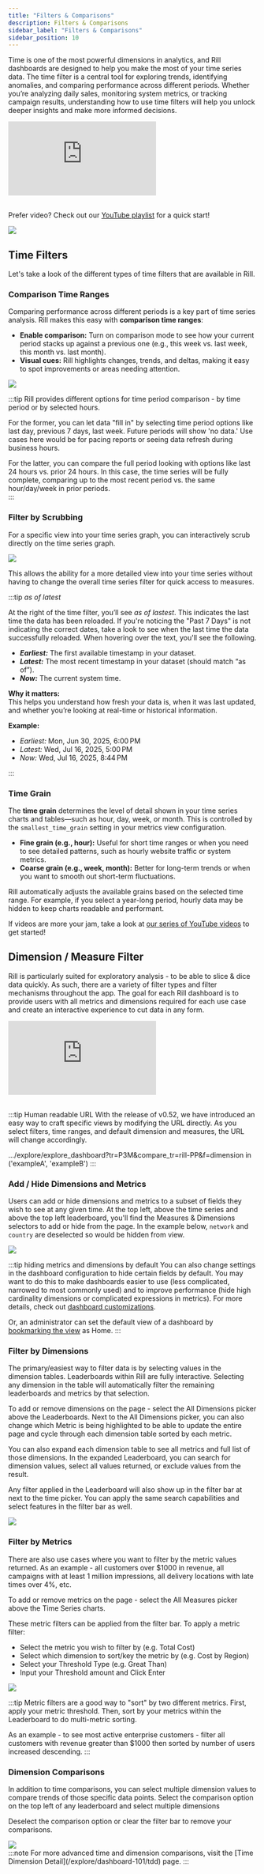```yaml
---
title: "Filters & Comparisons"
description: Filters & Comparisons
sidebar_label: "Filters & Comparisons"
sidebar_position: 10
---
```


Time is one of the most powerful dimensions in analytics, and Rill dashboards are designed to help you make the most of your time series data. The time filter is a central tool for exploring trends, identifying anomalies, and comparing performance across different periods. Whether you’re analyzing daily sales, monitoring system metrics, or tracking campaign results, understanding how to use time filters will help you unlock deeper insights and make more informed decisions.


<div style={{ 
  position: "relative", 
  width: "100%", 
  paddingTop: "56.25%", 
  borderRadius: "15px",  /* Softer corners */
  boxShadow: "0px 4px 15px rgba(0, 0, 0, 0.2)"  /* Shadow effect */
}}>
  <iframe credentialless="true"
    src="https://www.youtube.com/embed/1gmEBf2cv9U?si=bD2gXKAfW3Zb3FAn"
    frameBorder="0"
    allow="accelerometer; autoplay; clipboard-write; encrypted-media; gyroscope; picture-in-picture; web-share"
    allowFullScreen
    style={{
      position: "absolute",
      top: 0,
      left: 0,
      width: "100%",
      height: "100%",
      borderRadius: "10px", 
    }}
  ></iframe>
</div>
<br/>

Prefer video? Check out our [YouTube playlist](https://www.youtube.com/watch?v=wTP46eOzoCk&list=PL_ZoDsg2yFKgi7ud_fOOD33AH8ONWQS7I&index=1) for a quick start!



<img src = '/img/explore/filters/time-filter.png' class='rounded-gif' />
<br />

## Time Filters

Let's take a look of the different types of time filters that are available in Rill.

### Comparison Time Ranges

Comparing performance across different periods is a key part of time series analysis. Rill makes this easy with **comparison time ranges**:

- **Enable comparison:** Turn on comparison mode to see how your current period stacks up against a previous one (e.g., this week vs. last week, this month vs. last month).
- **Visual cues:** Rill highlights changes, trends, and deltas, making it easy to spot improvements or areas needing attention.
  
<img src = '/img/explore/filters/kpi_compare.png' class='rounded-gif' />
<br />

:::tip
Rill provides different options for time period comparison - by time period or by selected hours. 

For the former, you can let data "fill in" by selecting time period options like last day, previous 7 days, last week. Future periods will show 'no data.' Use cases here would be for pacing reports or seeing data refresh during business hours. 

For the latter, you can compare the full period looking with options like last 24 hours vs. prior 24 hours. In this case, the time series will be fully complete, comparing up to the most recent period vs. the same hour/day/week in prior periods.  
:::

### Filter by Scrubbing 

For a specific view into your time series graph, you can interactively scrub directly on the time series graph. 


<img src = '/img/explore/filters/scrub-graph.gif' class='rounded-gif' />
<br />

This allows the ability for a more detailed view into your time series without having to change the overall time series filter for quick access to measures. 



:::tip _as of latest_

At the right of the time filter, you’ll see _as of lastest_. This indicates the last time the data has been reloaded. If you're noticing the "Past 7 Days" is not indicating the correct dates, take a look to see when the last time the data successfully reloaded. When hovering over the text, you'll see the following.

- _**Earliest:**_ The first available timestamp in your dataset.
- _**Latest:**_ The most recent timestamp in your dataset (should match “as of”).
- _**Now:**_ The current system time.

**Why it matters:**  
This helps you understand how fresh your data is, when it was last updated, and whether you’re looking at real-time or historical information.

**Example:**
- *Earliest:* Mon, Jun 30, 2025, 6:00 PM  
- *Latest:* Wed, Jul 16, 2025, 5:00 PM  
- *Now:* Wed, Jul 16, 2025, 8:44 PM

:::
<!-- 
## Default Time Ranges

Rill provides a set of default time ranges that appear in the time filter dropdown. These are designed to cover the most common analysis periods, such as:

- **Today, Yesterday**
- **Last 7 days, Last 30 days**
- **Past 3 Months**
- **Year to date**

You can customize these ranges in your `explore` settings or `rill.yaml` file to better fit your organization’s needs. For example, you might add a “Last 90 days”, `P90D`, or remove less relevant ones.

```yaml
time_ranges:
  - PT6H
  - PT24H
  - P7D
  - P14D
  - P4W
  - P3M
  - P12M
  - rill-TD
  - rill-WTD
  - rill-MTD
  - rill-QTD
  - rill-YTD
  - rill-PDC
  - rill-PWC
  - rill-PMC
  - rill-PQC
  - rill-PYC
```

Each time range is defined using [ISO 8601 duration](https://en.wikipedia.org/wiki/ISO_8601#Durations) syntax, or you can use [Rill’s ISO 8601 extensions](../../reference/rill-iso-extensions.md#extensions) for more flexibility. This allows you to precisely control the periods available to users.

---

## Time Zones

Time zones play a crucial role in time series analysis, especially for global teams or data collected across multiple regions. In Rill, you can configure the default time zones in your `explore` settings or `rill.yaml`, ensuring that dashboards reflect the correct local time for your users.

- **Default time zones:** Set a default for your organization or project.
- **User selection:** Users can override the default and select any time zone from a searchable list, making it easy to view data in their preferred context.

```yaml
time_zones:
  - UTC
  - America/Los_Angeles
  - America/Chicago
  - America/New_York
  - Europe/London
  - Europe/Paris
  - Asia/Jerusalem
  - Europe/Moscow
  - Asia/Kolkata
  - Asia/Shanghai
  - Asia/Tokyo
  - Australia/Sydney
```

:::tip

Users reporting different numbers or claiming the data is wrong? Double check that both users are looking at the same time zone! Rill saves a user's last state and if they were viewing a different time zone at some point, it might be saved to that time zone.

::: -->


### Time Grain

The **time grain** determines the level of detail shown in your time series charts and tables—such as hour, day, week, or month. This is controlled by the `smallest_time_grain` setting in your metrics view configuration.

- **Fine grain (e.g., hour):** Useful for short time ranges or when you need to see detailed patterns, such as hourly website traffic or system metrics.
- **Coarse grain (e.g., week, month):** Better for long-term trends or when you want to smooth out short-term fluctuations.

Rill automatically adjusts the available grains based on the selected time range. For example, if you select a year-long period, hourly data may be hidden to keep charts readable and performant.


If videos are more your jam, take a look at [our series of YouTube videos](https://www.youtube.com/watch?v=wTP46eOzoCk&list=PL_ZoDsg2yFKgi7ud_fOOD33AH8ONWQS7I&index=1) to get started!

## Dimension / Measure Filter

Rill is particularly suited for exploratory analysis - to be able to slice & dice data quickly. As such, there are a variety of filter types and filter mechanisms throughout the app. The goal for each Rill dashboard is to provide users with all metrics and dimensions required for each use case and create an interactive experience to cut data in any form.
<div style={{ 
  position: "relative", 
  width: "100%", 
  paddingTop: "56.25%", 
  borderRadius: "15px",  /* Softer corners */
  boxShadow: "0px 4px 15px rgba(0, 0, 0, 0.2)"  /* Shadow effect */
}}>
  <iframe credentialless="true"
    src="https://www.youtube.com/embed/LNyvn8lRFUw?si=FyEViEreF4cIrE09"
    frameBorder="0"
    allow="accelerometer; autoplay; clipboard-write; encrypted-media; gyroscope; picture-in-picture; web-share"
    allowFullScreen
    style={{
      position: "absolute",
      top: 0,
      left: 0,
      width: "100%",
      height: "100%",
      borderRadius: "10px", 
    }}
  ></iframe>
</div>
<br/>

:::tip Human readable URL
With the release of v0.52, we have introduced an easy way to craft specific views by modifying the URL directly. As you select filters, time ranges, and default dimension and measures, the URL will change accordingly. 

.../explore/explore_dashboard?tr=P3M&compare_tr=rill-PP&f=dimension in ('exampleA', 'exampleB')
:::

### Add / Hide Dimensions and Metrics

Users can add or hide dimensions and metrics to a subset of fields they wish to see at any given time. At the top left, above the time series and above the top left leaderboard, you'll find the Measures & Dimensions selectors to add or hide from the page. In the example below, `network` and `country` are deselected so would be hidden from view.

<img src = '/img/explore/filters/hide.png' class='rounded-gif' />
<br />


:::tip hiding metrics and dimensions by default
You can also change settings in the dashboard configuration to hide certain fields by default. You may want to do this to make dashboards easier to use (less complicated, narrowed to most commonly used) and to improve performance (hide high cardinality dimensions or complicated expressions in metrics). For more details, check out [dashboard customizations](/build/dashboards/customize.md#setting-default-views-for-dashboards).

Or, an administrator can set the default view of a dashboard by [bookmarking the view](../bookmarks.md) as Home. 
:::

### Filter by Dimensions

The primary/easiest way to filter data is by selecting values in the dimension tables. Leaderboards within Rill are fully interactive. Selecting any dimension in the table will automatically filter the remaining leaderboards and metrics by that selection. 

To add or remove dimensions on the page - select the All Dimensions picker above the Leaderboards. Next to the All Dimensions picker, you can also change which Metric is being highlighted to be able to update the entire page and cycle through each dimension table sorted by each metric.

You can also expand each dimension table to see all metrics and full list of those dimensions. In the expanded Leaderboard, you can search for dimension values, select all values returned, or exclude values from the result. 

Any filter applied in the Leaderboard will also show up in the filter bar at next to the time picker. You can apply the same search capabilities and select features in the filter bar as well.

<img src = '/img/explore/filters/filter.gif' class='rounded-gif' />
<br />


### Filter by Metrics

There are also use cases where you want to filter by the metric values returned. As an example - all customers over $1000 in revenue, all campaigns with at least 1 million impressions, all delivery locations with late times over 4%, etc. 

To add or remove metrics on the page - select the All Measures picker above the Time Series charts. 

These metric filters can be applied from the filter bar. To apply a metric filter:

- Select the metric you wish to filter by (e.g. Total Cost)
- Select which dimension to sort/key the metric by (e.g. Cost by Region)
- Select your Threshold Type (e.g. Great Than)
- Input your Threshold amount and Click Enter


<img src = '/img/explore/filters/image.png' class='centered' />
<br />


:::tip
Metric filters are a good way to "sort" by two different metrics. First, apply your metric threshold. Then, sort by your metrics within the Leaderboard to do multi-metric sorting. 

As an example - to see most active enterprise customers - filter all customers with revenue greater than $1000 then sorted by number of users increased descending.
:::


### Dimension Comparisons
In addition to time comparisons, you can select multiple dimension values to compare trends of those specific data points. Select the comparison option on the top left of any leaderboard and select multiple dimensions

Deselect the comparison option or clear the filter bar to remove your comparisons.

<img src = '/img/explore/filters/comparison.gif' class='rounded-gif' />
<br />
:::note
For more advanced time and dimension comparisons, visit the [Time Dimension Detail](/explore/dashboard-101/tdd) page.
:::

